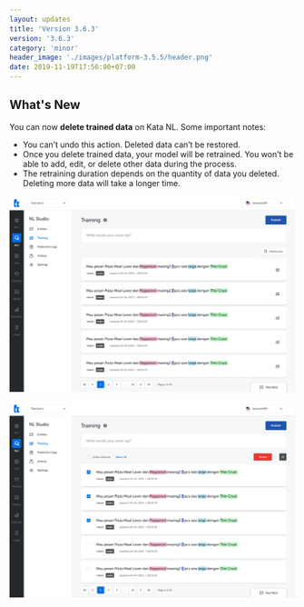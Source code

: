 ```yaml
---
layout: updates
title: 'Version 3.6.3'
version: '3.6.3'
category: 'minor'
header_image: './images/platform-3.5.5/header.png'
date: 2019-11-19T17:56:00+07:00
---
```



## What's New

You can now **delete trained data** on Kata NL. Some important notes:

* You can’t undo this action. Deleted data can’t be restored.
* Once you delete trained data, your model will be retrained. You won’t be able to add, edit, or delete other data during the process.
* The retraining duration depends on the quantity of data you deleted. Deleting more data will take a longer time.

![Delete Training](./images/platform-3.6.3/delete-training-1.png)

![Delete Training](./images/platform-3.6.3/delete-training-2.png)
